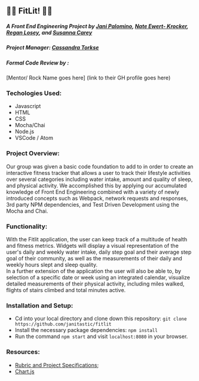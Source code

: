 ## 💪🏼 FitLit! 💪🏼
  ##### A Front End Engineering Project by [Jani Palomino](https://github.com/janitastic), [Nate Ewert- Krocker](https://github.com/NEwertKrocker), [Regan Losey](https://github.com/reganlosey), and [Susanna Carey](https://github.com/susannaopal)

  ##### Project Manager: [Cassandra Torkse](https://github.com/CassandraGoose)

  ##### Formal Code Review by :
  [Mentor/ Rock Name goes here] (link to their GH profile goes here)

  ### Techologies Used:
  - Javascript
  - HTML
  - CSS
  - Mocha/Chai
  - Node.js
  - VSCode / Atom


  ### Project Overview: 
   Our group was given a basic code foundation to add to in order to create an interactive fitness tracker that allows a user to track their lifestyle activities over several categories including water intake, amount and quality of sleep, and physical activity.
    We accomplished this by applying our accumulated knowledge of Front End Engineering combined with a variety of newly introduced concepts such as Webpack, network requests and responses, 3rd party NPM dependencies, and Test Driven Development using the  Mocha and Chai. 

  ### Functionality:
   With the Fitlit application, the user can keep track of a multitude of health and fitness metrics. Widgets will display a visual representation of the user's daily and weekly water intake, daily step goal and their average step goal of their community, as well as the measurements of their daily and weekly hours slept and sleep quality.    
   In a further extension of the application the user will also be able to, by selection of a specific date or week using an integrated calendar, visualize detailed measurements of their physical activity, including miles walked, flights of stairs climbed and total minutes active.

### Installation and Setup: 
- Cd into your local directory and clone down this repository:
`git clone https://github.com/janitastic/fitlit`
- Install the necessary package dependencies:
`npm install`
- Run the command `npm start` and visit `localhost:8080` in your browser.


### Resources:
- [Rubric and Project Specifications](https://frontend.turing.edu/projects/Fitlit-part-one.html);
- [Chart.js](https://www.npmjs.com/package/chart.js)


